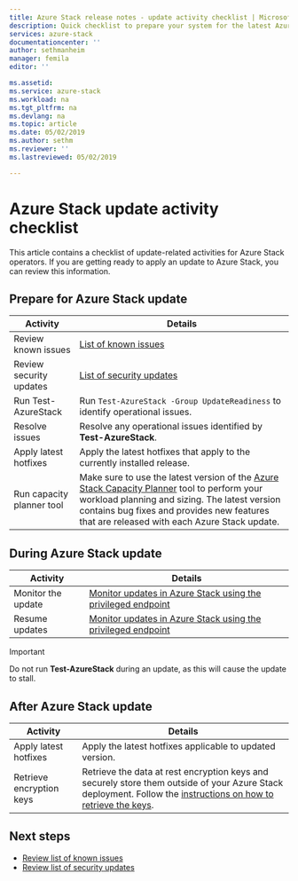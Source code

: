 ```yaml
---
title: Azure Stack release notes - update activity checklist | Microsoft Docs
description: Quick checklist to prepare your system for the latest Azure Stack update.
services: azure-stack
documentationcenter: ''
author: sethmanheim
manager: femila
editor: ''

ms.assetid:  
ms.service: azure-stack
ms.workload: na
ms.tgt_pltfrm: na
ms.devlang: na
ms.topic: article
ms.date: 05/02/2019
ms.author: sethm
ms.reviewer: ''
ms.lastreviewed: 05/02/2019

---
```


# Azure Stack update activity checklist

This article contains a checklist of update-related activities for Azure Stack operators. If you are getting ready to apply an update to Azure Stack, you can review this information.

## Prepare for Azure Stack update

| Activity              | Details                                                                          |
|-----------------------|----------------------------------------------------------------------------------|
| Review known issues   | [List of known issues](azure-stack-release-notes-known-issues-1904.md)                |
| Review security updates | [List of security updates](azure-stack-release-notes-security-updates-1904.md)      |
| Run Test-AzureStack   | Run `Test-AzureStack -Group UpdateReadiness` to identify operational issues.      |
| Resolve issues        | Resolve any operational issues identified by **Test-AzureStack**.                |
| Apply latest hotfixes | Apply the latest hotfixes that apply to the currently installed release.         |
| Run capacity planner tool | Make sure to use the latest version of the [Azure Stack Capacity Planner](https://aka.ms/azstackcapacityplanner) tool to perform your workload planning and sizing. The latest version contains bug fixes and provides new features that are released with each Azure Stack update. |

## During Azure Stack update

| Activity              | Details                                                                          |
|-----------------------|----------------------------------------------------------------------------------|
| Monitor the update        | [Monitor updates in Azure Stack using the privileged endpoint](azure-stack-monitor-update.md) |
| Resume updates        | [Monitor updates in Azure Stack using the privileged endpoint](azure-stack-monitor-update.md) |                     |

> [!IMPORTANT]  
> Do not run **Test-AzureStack** during an update, as this will cause the update to stall.

## After Azure Stack update

| Activity              | Details                                                                          |
|-----------------------|----------------------------------------------------------------------------------|
| Apply latest hotfixes | Apply the latest hotfixes applicable to updated version.                          |
| Retrieve encryption keys | Retrieve the data at rest encryption keys and securely store them outside of your Azure Stack deployment. Follow the [instructions on how to retrieve the keys](azure-stack-security-bitlocker.md). |

## Next steps

- [Review list of known issues](azure-stack-release-notes-known-issues-1904.md)
- [Review list of security updates](azure-stack-release-notes-security-updates-1904.md)
